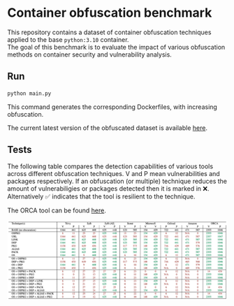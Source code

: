 # Container obfuscation benchmark

This repository contains a dataset of container obfuscation techniques applied to the base `python:3.10` container.  
The goal of this benchmark is to evaluate the impact of various obfuscation methods on container security and vulnerability analysis.

## Run

```sh
python main.py
```

This command generates the corresponding Dockerfiles, with increasing obfuscation. 

The current latest version of the obfuscated dataset is available [here](https://hub.docker.com/repositories/jackops93).

## Tests

The following table compares the detection capabilities of various tools across different obfuscation techniques. V and P mean vulnerabilities and packages respectively. If an obfuscation (or multiple) technique reduces the amount of vulnerabiligies or packages detected then it is marked in ❌. Alternatively ✅ indicates that the tool is resilient to the technique. 

The ORCA tool can be found [here](https://github.com/kube-security/orca).

![Benchmark Results](benchmark.png)